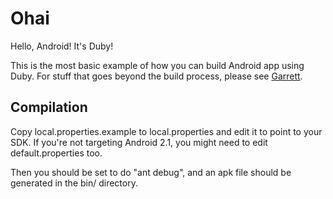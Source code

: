 # Ohai

Hello, Android! It's Duby!

This is the most basic example of how you can build Android app using
Duby. For stuff that goes beyond the build process, please see
[Garrett](http://github.com/technomancy/Garrett).

## Compilation

Copy local.properties.example to local.properties and edit it to point
to your SDK. If you're not targeting Android 2.1, you might need to
edit default.properties too.

Then you should be set to do "ant debug", and an apk file should be
generated in the bin/ directory.
